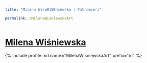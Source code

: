 ```yaml
---
title: "Milena Wi\u015Bniewska | Patromierz"

permalink: /MilenaWisniewskaArt
---
```


# [Milena Wiśniewska](https://patronite.pl/MilenaWisniewskaArt)

{% include profile.md name="MilenaWisniewskaArt" prefix="m" %}
